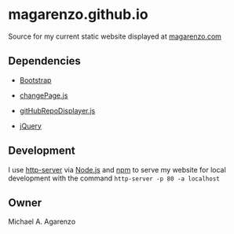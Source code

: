 # magarenzo.github.io

Source for my current static website displayed at [magarenzo.com](https://magarenzo.com)

## Dependencies

* [Bootstrap](https://getbootstrap.com/)

* [changePage.js](https://github.com/magarenzo/changePage.js)

* [gitHubRepoDisplayer.js](https://github.com/magarenzo/gitHubRepoDisplayer.js)

* [jQuery](https://jquery.com/)

## Development

I use [http-server](https://www.npmjs.com/package/http-server) via [Node.js](https://nodejs.org/en/) and [npm](https://www.npmjs.com/) to serve my website for local development with the command `http-server -p 80 -a localhost`

## Owner

Michael A. Agarenzo

